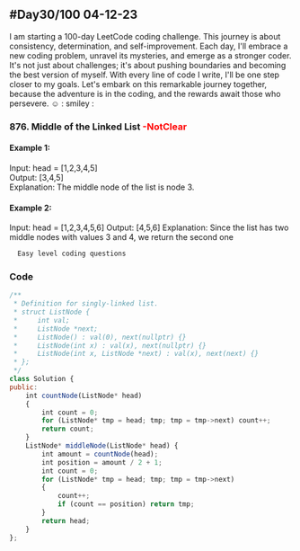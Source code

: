 
## #Day30/100 04-12-23

I am starting a 100-day LeetCode coding challenge. This journey is about consistency, determination, and self-improvement. Each day, I'll embrace a new coding problem, unravel its mysteries, and emerge as a stronger coder. It's not just about challenges; it's about pushing boundaries and becoming the best version of myself. With every line of code I write, I'll be one step closer to my goals. Let's embark on this remarkable journey together, because the adventure is in the coding, and the rewards await those who persevere. ☺️
: smiley : 


### 876. Middle of the Linked List<font color="Red"> -NotClear </font>
#### Example 1:

Input: head = [1,2,3,4,5]\
Output: [3,4,5]\
Explanation: The middle node of the list is node 3.

#### Example 2:
Input: head = [1,2,3,4,5,6]
Output: [4,5,6]
Explanation: Since the list has two middle nodes with values 3 and 4, we return the second one
```bash
  Easy level coding questions
```


### Code

```javascript
/**
 * Definition for singly-linked list.
 * struct ListNode {
 *     int val;
 *     ListNode *next;
 *     ListNode() : val(0), next(nullptr) {}
 *     ListNode(int x) : val(x), next(nullptr) {}
 *     ListNode(int x, ListNode *next) : val(x), next(next) {}
 * };
 */
class Solution {
public:
    int countNode(ListNode* head)
    {
        int count = 0;
        for (ListNode* tmp = head; tmp; tmp = tmp->next) count++;
        return count;
    }
    ListNode* middleNode(ListNode* head) {
        int amount = countNode(head);
        int position = amount / 2 + 1;
        int count = 0;
        for (ListNode* tmp = head; tmp; tmp = tmp->next) 
        {
            count++;
            if (count == position) return tmp;
        }
        return head;
    }
};
```
